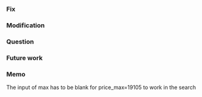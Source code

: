 ### Fix

### Modification

### Question

### Future work

### Memo

The input of max has to be blank for price_max=19105 to work in the search

```

```

